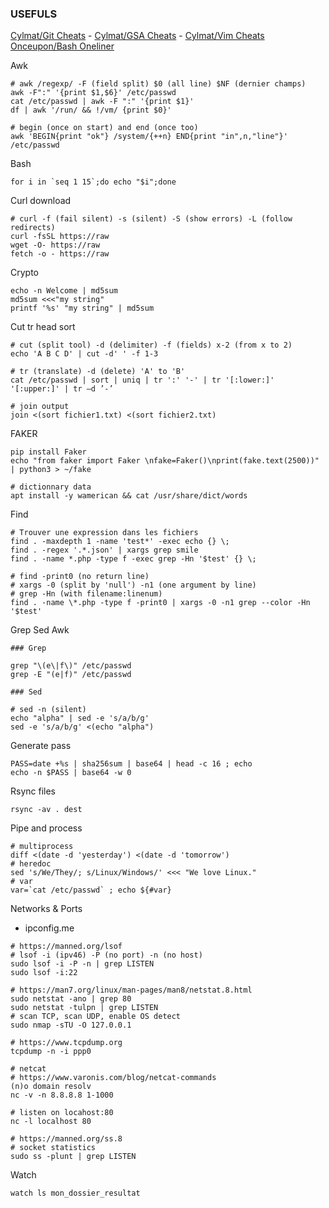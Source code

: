 ### USEFULS
 
[Cylmat/Git Cheats](https://github.com/cylmat/cheats/blob/main/GIT-cheats.md) - [Cylmat/GSA Cheats](https://github.com/cylmat/cheats/blob/main/GSA-cheats.md) - [Cylmat/Vim Cheats](https://github.com/cylmat/cheats/blob/main/VIM-cheats.md)    
[Onceupon/Bash Oneliner](https://github.com/onceupon/Bash-Oneliner)    

Awk
```
# awk /regexp/ -F (field split) $0 (all line) $NF (dernier champs)
awk -F":" '{print $1,$6}' /etc/passwd
cat /etc/passwd | awk -F ":" '{print $1}'
df | awk '/run/ && !/vm/ {print $0}'

# begin (once on start) and end (once too)
awk 'BEGIN{print "ok"} /system/{++n} END{print "in",n,"line"}' /etc/passwd
```

Bash
```
for i in `seq 1 15`;do echo "$i";done
```

Curl download
```
# curl -f (fail silent) -s (silent) -S (show errors) -L (follow redirects)
curl -fsSL https://raw
wget -O- https://raw
fetch -o - https://raw
```

Crypto
```
echo -n Welcome | md5sum
md5sum <<<"my string"
printf '%s' "my string" | md5sum
```

Cut tr head sort
```
# cut (split tool) -d (delimiter) -f (fields) x-2 (from x to 2)
echo 'A B C D' | cut -d' ' -f 1-3

# tr (translate) -d (delete) 'A' to 'B'
cat /etc/passwd | sort | uniq | tr ':' '-' | tr '[:lower:]' '[:upper:]' | tr –d ’-’

# join output
join <(sort fichier1.txt) <(sort fichier2.txt)
```

FAKER
```
pip install Faker
echo "from faker import Faker \nfake=Faker()\nprint(fake.text(2500))" | python3 > ~/fake

# dictionnary data
apt install -y wamerican && cat /usr/share/dict/words 
```

Find
```
# Trouver une expression dans les fichiers
find . -maxdepth 1 -name 'test*' -exec echo {} \;
find . -regex '.*.json' | xargs grep smile
find . -name *.php -type f -exec grep -Hn '$test' {} \;

# find -print0 (no return line)
# xargs -0 (split by 'null') -n1 (one argument by line)
# grep -Hn (with filename:linenum)
find . -name \*.php -type f -print0 | xargs -0 -n1 grep --color -Hn '$test'
```

Grep Sed Awk
```
### Grep

grep "\(e\|f\)" /etc/passwd
grep -E "(e|f)" /etc/passwd

### Sed

# sed -n (silent)
echo "alpha" | sed -e 's/a/b/g'
sed -e 's/a/b/g' <(echo "alpha")
```

Generate pass
```
PASS=date +%s | sha256sum | base64 | head -c 16 ; echo
echo -n $PASS | base64 -w 0
```

Rsync files
```
rsync -av . dest
```

Pipe and process
```
# multiprocess
diff <(date -d 'yesterday') <(date -d 'tomorrow')
# heredoc
sed 's/We/They/; s/Linux/Windows/' <<< "We love Linux."
# var
var=`cat /etc/passwd` ; echo ${#var}
```

Networks & Ports
- ipconfig.me

```
# https://manned.org/lsof
# lsof -i (ipv46) -P (no port) -n (no host) 
sudo lsof -i -P -n | grep LISTEN
sudo lsof -i:22

# https://man7.org/linux/man-pages/man8/netstat.8.html
sudo netstat -ano | grep 80
sudo netstat -tulpn | grep LISTEN
# scan TCP, scan UDP, enable OS detect
sudo nmap -sTU -O 127.0.0.1

# https://www.tcpdump.org
tcpdump -n -i ppp0

# netcat
# https://www.varonis.com/blog/netcat-commands
(n)o domain resolv
nc -v -n 8.8.8.8 1-1000

# listen on locahost:80
nc -l localhost 80

# https://manned.org/ss.8
# socket statistics
sudo ss -plunt | grep LISTEN
```

Watch
```
watch ls mon_dossier_resultat
```

